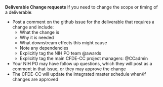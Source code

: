 **Deliverable Change requests**
If you need to change the scope or timing of a deliverable:
 - Post a comment on the github issue for the deliverable that requires a change and include:
    - What the change is
    - Why it is needed
    - What downstream effects this might cause
    - Note any dependencies
    - Explicitly tag the NIH PO team @awards
    - Explicitly tag the main CFDE-CC project managers: @CCadmin
- Your NIH PO may have follow up questions, which they will post as a comment in that issue, or they may approve the change
- The CFDE-CC will update the integrated master schedule when/if changes are approved
